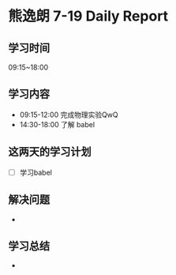 
# 熊逸朗 7-19 Daily Report

## 学习时间

09:15~18:00

## 学习内容

- 09:15-12:00 完成物理实验QwQ
- 14:30-18:00 了解 babel

## 这两天的学习计划

- [ ] 学习babel

## 解决问题

- 

## 学习总结

- 